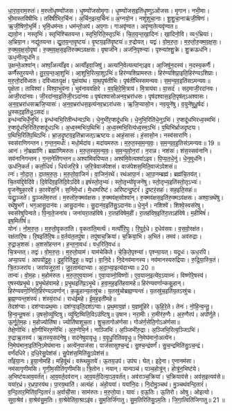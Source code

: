 

  
धा॒रा॒व॒राम॒रुतः॑। म॒रुतो॑धृ॒ष्ण्वो॑जसः। धृ॒ष्ण्वो॑जसोमृ॒गाः। धृ॒ष्ण्वो॑जस॒इति॑धृ॒ष्णुऽओ॑जसः। मृ॒गान। नभी॒माः।भी॒मास्तवि॑षीभिः। तवि॑षीभिर॒र्चिनः॑। अ॒र्चिन॒इत्य॒र्चिनः॑॥ अ॒ग्नयो॒न। नशू॑शुचा॒नाः। शू॒शु॒चा॒नाऋ॑जी॒षिणः॑। ऋ॒जी॒षिणो॒भृमिं॑। भृमिं॒धम॑न्तः। धम॑न्तो॒अप॑। अप॒गाः। गाअवृ॑ण्वत। अवृ॑ण्व॒तेत्यवृ॑ण्वत॥  
द्यावो॒न। नस्तृभिः॑। स्तृभि॑श्चितयन्त। स्तृभि॒रिति॒स्तृऽभिः॑। चि॒त॒य॒न्त॒खा॒दिनः॑। खा॒दिनो॒वि। व्य१॒॑भ्रियाः॑। अ॒भ्रिया॒न। नद्यु॑तयन्त। द्यु॒त॒य॒न्त॒वृ॒ष्टयः॑। वृ॒ष्टय॒इति॑वृ॒ष्टयः॑॥ रु॒द्रोयत्। यद्वः॑। वो॒म॒रु॒तः॒। म॒रु॒तो॒रु॒क्म॒व॒क्ष॒सः॒। रु॒क्म॒व॒क्ष॒सो॒वृषा॑। रु॒क्म॒व॒क्ष॒स॒इति॑रुक्मऽवक्षसः। वृषाज॑नि। अज॑नि॒पृश्न्याः॑। पृश्न्या॑श्शु॒क्रे। शु॒क्रऊध॑नि। ऊध॒नीत्यूध॑नि॥  
उ॒क्षन्ते॒अश्वा॑न्। अश्वाँ॒अत्याँ॑इव। अत्याँ॑इवा॒जिषु॑। अत्या॑नि॒वेत्यत्या॑न्ऽइव। आ॒जिषु॑न॒दस्य॑। न॒दस्य॒कर्णैः॑। कर्णै॑स्तुरयन्ते। तु॒र॒य॒न्त॒आ॒शुभिः॑। आ॒शुभि॒रित्या॒शुऽभिः॑॥ हिर॑ण्यशिप्रामरुतः। हिर॑ण्यशिप्रा॒इति॒हिर॑ण्यऽशिप्राः। म॒रु॒तो॒दवि॑ध्वतः। दवि॑ध्वतःपृ॒क्षं। पृ॒क्षंया॑थ। या॒थ॒पृष॑तीभिः। पृष॑तीभिस्समन्यवः। स॒म॒न्य॒व॒इति॑सऽमन्यवः॥  
पृ॒क्षेता। ताविश्वा॑। विश्वा॒भुव॑ना। भुव॑नाववक्षिरे । व॒व॒क्षि॒रे॒मि॒त्राय॑। मि॒त्राय॑वा। वा॒सदं॑ । सद॒माजी॒रदा॑नवः। आजी॒रदा॑नवः। जी॒रदा॑नव॒इति॑जी॒रऽदा॑नवः॥ पृष॑दश्वासोअनव॒भ्ररा॑धसः। पृष॑दश्वास॒इति॒पृष॑त्ऽअश्वासः। अ॒न॒व॒भ्ररा॑धसऋजि॒प्यासः॑। अ॒न॒व॒भ्ररा॑धस॒इत्य॑नव॒भ्रऽरा॑धसः। ऋ॒जि॒प्यासो॒न। नव॒युने॑षु। व॒युने॑षुधू॒र्षदः॑। धू॒स्सद॒इति॑धूः॒ऽसदः॑॥  
इन्ध॑न्वभिर्धे॒नुभिः॑। इन्ध॑न्वभि॒रितीन्ध॑न्वऽभिः। धे॒नुभी॑र॒प्शदू॑धभिः। धे॒नुभि॒रिति॑धे॒नुऽभिः॑। र॒प्शदू॑धभिरध्व॒स्मभिः॑। र॒प्शदू॑धभि॒रिति॑र॒प्शदू॑धऽभिः। अ॒ध्व॒स्मभिः॑प॒थिभिः॑। अ॒ध्व॒स्मभि॒रित्य॑ध्व॒स्म॒ऽभिः॑। प॒थिभि॑र्भ्राजदृष्टयः। प॒थिभि॒रिति॑प॒थिऽभिः॑। भ्रा॒ज॒दृ॒ष्टय॒इति॑भ्राजत्ऽऋष्टयः॥ आहं॒सासः॑। हं॒सासो॒न। नस्व॑साराणि। स्वस॑राणिगन्तन। ग॒न्त॒न॒मधोः॑। मधो॒र्मदा॑य। मदा॑यमरुतः। म॒रु॒त॒स्स॒म॒न्य॒वः॒। स॒म॒न्य॒व॒इ॒तिस॑ऽमन्यवः॥ 19 ॥  
आनः॑। नो॒ब्रह्मा॑णि। ब्रह्मा॑णिमरुतः। म॒रु॒त॒स्स॒म॒न्य॒वः॒। स॒म॒न्य॒वो॒न॒रां। न॒रान्न। नशंसः॑। शंस॒स्सव॑नानि। सव॑नानिगन्तन। ग॒न्त॒नेति॑गन्तन॥ अश्वा॑मिवपिप्यत। अश्व॑मि॒वेत्यश्वां॑ऽइव। पि॒प्य॒त॒धे॒नुं। धे॒नुमूध॑नि। ऊध॑नि॒कर्त॑। कर्ता॒धियं॑। धियं॑जरि॒त्रे। ज॒रि॒त्रेवाज॑पेशसं। वाज॑पेशस॒मिति॒वाज॑ऽपेशसं॥  
त्नः॑। नो॒दा॒त॒। दा॒तम॒रु॒तः॒। म॒रु॒तो॒वा॒जिनं॑। वा॒जिनं॒रथे॑। रथ॑आपा॒नं। आ॒पा॒नम्ब्रह्म॑। ब्रह्म॑चि॒तय॑त्। चि॒तय॑द्दि॒वेदि॑वे। दि॒वेदि॑व॒इति॑दि॒वेऽदि॑वे॥ इषं॑स्तो॒तृभ्यः॑। स्तो॒तृभ्यो॑वृ॒जने॑षु। स्तो॒तृभ्य॒इति॑स्तो॒तृऽभ्यः॑। वृ॒जने॑षुका॒रवे॑। का॒रवे॑स॒निं। स॒निमे॒धां। मे॒धामरि॑ष्टं। अरि॑ष्टन्दु॒ष्टरं॑। दु॒ष्टरं॒सहः॑। सह॒इति॒सहः॑॥  
यद्यु॒ञ्जते॑। यु॒ञ्जते॑म॒रुतः॑। म॒रुतो॑रु॒क्मव॑क्षसः। रु॒क्मव॑क्ष॒सोश्वा॑न्। रु॒क्मव॑क्षस॒इति॑रु॒क्मऽव॑क्षसः। अश्वा॒न्रथे॑षु। रथे॑षु॒भगे॑। भग॒आसु॒दान॑वः। आसु॒दान॑वः। सु॒दान॑व॒इति॑सु॒ऽदान॑वः॥ धे॒नुर्न। नशिश्वे॑। शिश्वे॒स्वस॑रेषु। स्वस॑रेषुपिन्वते। पि॒न्व॒ते॒जना॑य। जना॑यरा॒तह॑विषे। रा॒तह॑विषेम॒हीं। रा॒तह॑विष॒इति॑रा॒तऽह॑विषे। म॒हीमिषं॑। इष॒मितीषं॑॥  
योनः॑। नो॒म॒रु॒तः॒। म॒रु॒तो॒वृ॒कता॑ति। वृ॒कता॑ति॒मर्त्यः॑। मर्त्यो॑रि॒पुः। रि॒पुर्द॒धे। द॒धेव॑सवः। व॒स॒वो॒रक्ष॑त। रक्ष॑तारि॒षः। रि॒षइति॑रि॒षः॥ व॒र्तय॑त॒तपु॑षा। तपु॑षाच॒क्रिया॑। च॒क्रिया॒भि। अ॒भितं। तमव॑। अव॑रुद्राः। रु॒द्रा॒अ॒शसः॑। अ॒शसो॑हन्तन। ह॒न्त॒ना॒वधः॑। वध॒रिति॒वधः॑॥  
चि॒त्रन्तत्। तद्वः॑। वो॒म॒रु॒तः॒। म॒रु॒तो॒याम॑। याम॑चेकिते। चे॒कि॒ते॒पृश्न्या॑। पृश्न्या॒यत्। यदूधः॑। ऊध॒रपि॑। अप्या॒पयः॑। आपयो॑दु॒हुः। दु॒हुरिति॑दु॒हुः॥ यद्वा॑। वा॒नि॒दे। नि॒देनव॑मानस्य। नव॑मानस्यरुद्रियाः। रु॒द्रि॒या॒स्त्रि॒तं। त्रि॒तञ्जरा॑य। जरा॑यजुर॒तां। जु॒र॒ताम॑दाभ्याः। अ॒दा॒भ्या॒इत्य॑दाभ्याः॥ 20 ॥  
तान्वः॑। वो॒म॒हः। म॒होम॑रुतः। म॒रु॒त॒ए॒व॒याव्नः॑। ए॒वा॒याव्नो॒विष्णोः॑। ए॒व॒याव्न॒इत्ये॑व॒ऽयाव्नः॑। विष्णो॑रे॒षस्य॑। ए॒षस्य॑प्रभृ॒थे। प्र॒भृ॒थेह॑वामहे। प्र॒भृ॒थइति॑प्र॒ऽभृ॒थे। ह॒वा॒म॒ह॒इति॑हवामहे॥ हिर॑ण्यवर्णान्ककु॒हान्। हिर॑ण्यवर्णा॒निति॒हिर॑ण्यऽवर्णान्। क॒कु॒हान्य॒तस्रु॑चः। य॒तस्रु॑चोब्रह्म॒ण्यन्तः॑। य॒तस्रु॑च॒इति॑य॒तऽस्रु॑चः। ब्र॒ह्म॒ण्यन्त॒शंस्यं॑। शंस्यं॒राधः॑। राध॑ईमहे। ई॒म॒ह॒इती॑महे॥  
तेदश॑ग्वाः। दश॑ग्वाःप्रथ॒माः। दश॑ग्वा॒इति॒दश॑ऽग्वाः। प्र॒थ॒माय॒ज्ञं। य॒ज्ञमू॑हिरे। ऊ॒हि॒रे॒ते। तेनः॑। नो॒हि॒न्व॒न्तु॒। हि॒न्व॒न्तू॒षसः॑। उ॒षसो॒व्यु॑ष्टिषु। व्यु॑ष्टि॒ष्विति॒विऽउ॑ष्टिषु॥ उ॒षान। नरा॒मीः। रा॒मीर॑रु॒णैः। अ॒रु॒णैरप॑। अपो॑र्णुते। ऊ॒र्णू॒ते॒म॒हः। म॒होज्योति॑षा। ज्योति॑षाशुच॒ता। शु॒च॒तागोअ॑र्णसा। गोअ॑र्ण॒सेति॒गोऽअ॑र्णसा॥  
तेक्षे॒णॊभिः॑। क्षो॒णीभि॑ररु॒णॆभिः॑। अ॒रु॒णेभि॒र्न। नाञ्जिभिः॑। अ॒ञ्जिभी॑रु॒द्राः। अ॒ञ्जिभि॒रित्य॒ञ्जिऽभिः॑। रु॒द्राऋ॒तस्य॑। ऋ॒तस्य॒सद॑नेषु। सद॑नेषुवावृधुः। व॒वृ॒धु॒रिति॑ववृधुः॥ नि॒मेघ॑मानो॒अत्ये॑न। नि॒मेघ॑माना॒इति॑नि॒ऽमेघ॑मानाः। अत्ये॑न॒पाज॑सा। पाज॑सासुश्च॒न्द्रं। सु॒श्च॒न्द्रंवर्णं॑। सु॒च॒न्द्रमिति॑सु॒ऽच॒न्द्रं। वर्णं॑दधिरे। द॒धि॒रेसु॒पेश॑सं। सु॒पेश॑स॒मिति॑सु॒ऽपेश॑सं॥  
ताँइ॑या॒नः। इ॒या॒नोमहि॑। महि॒वू॑थं। वरू॑थमू॒तये॑। ऊ॒तय॒उप॑। उप॑घ। घेत्। इदे॒ना। ए॒नानम॑सा। नम॑सागृणीमसि। गृ॒णी॒म॒सीति॑गृणीमसि॥ त्रि॒तोन। नयान्। यान्पञ्च॑। पञ्च॒होत्रू॑न्। होत्रू॑न॒भिष्ट॑ये। अ॒भिष्ट॑यआव॒वर्त॑त्। आ॒व॒वर्त॒दव॑रान्। आ॒व॒वर्त॒दित्या॒ऽव॒वर्त॑त्। अव॑राञ्च॒क्रिया॑। च॒क्रियाव॑से। अव॑स॒इत्यव॑से॥  
यया॑र॒ध्रं। र॒ध्रपा॒रय॑थ। पा॒रय॒थाति॑। अत्यंहः॑। अंहो॒यया॑। यया॑नि॒दः। नि॒दोमु॒ञ्चथ॑। मु॒ञ्चथ॑वन्दि॒तारं॑। व॒न्दि॒तार॒मिति॑व॒न्दि॒तारं॑॥ अ॒र्वाची॒सा। साम॑रुतः। म॒रु॒तो॒या। यावः॑। व॒ऊ॒तिः। ऊ॒तिरो। ओषु। ओइत्यो। सुवा॒श्रेव॑। वा॒श्रेव॑सु॒म॒तिः। वा॒श्रेवेति॑वा॒श्राऽइ॑व। सु॒म॒तिर्जि॑गातु। सु॒म॒तिरिति॑सु॒ऽम॒तिः। जि॒गा॒त्विति॑जिगातु॥ 21 ॥  
